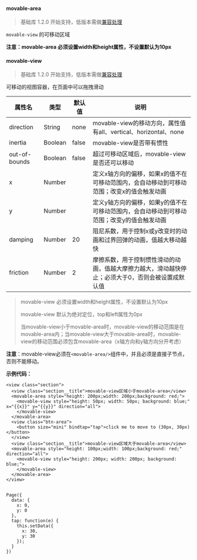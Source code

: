 <!-- https://mp.weixin.qq.com/debug/wxadoc/dev/component/movable-view.html -->

#### movable-area

> 基础库 1.2.0 开始支持，低版本需做[兼容处理](https://mp.weixin.qq.com/debug/wxadoc/dev/framework/compatibility.html)

`movable-view` 的可移动区域

**注意：movable-area 必须设置width和height属性，不设置默认为10px**

#### movable-view

> 基础库 1.2.0 开始支持，低版本需做[兼容处理](https://mp.weixin.qq.com/debug/wxadoc/dev/framework/compatibility.html)

可移动的视图容器，在页面中可以拖拽滑动

  属性名          |  类型      |  默认值  |  说明                                                 
------------------|------------|----------|-------------------------------------------------------
  direction       |  String    |  none    |movable-view的移动方向，属性值有all、vertical、horizontal、none
  inertia         |  Boolean   |  false   |  movable-view是否带有惯性                             
  out-of-bounds   |  Boolean   |  false   |  超过可移动区域后，movable-view是否还可以移动         
  x               |  Number    |          |定义x轴方向的偏移，如果x的值不在可移动范围内，会自动移动到可移动范围；改变x的值会触发动画
  y               |  Number    |          |定义y轴方向的偏移，如果y的值不在可移动范围内，会自动移动到可移动范围；改变y的值会触发动画
  damping         |  Number    |  20      |阻尼系数，用于控制x或y改变时的动画和过界回弹的动画，值越大移动越快
  friction        |  Number    |  2       |摩擦系数，用于控制惯性滑动的动画，值越大摩擦力越大，滑动越快停止；必须大于0，否则会被设置成默认值

> movable-view 必须设置width和height属性，不设置默认为10px
> 
> movable-view 默认为绝对定位，top和left属性为0px
> 
> 当movable-view小于movable-area时，movable-view的移动范围是在movable-area内；当movable-view大于movable-area时，movable-view的移动范围必须包含movable-area（x轴方向和y轴方向分开考虑）

**注意**：movable-view必须在`<movable-area/>`组件中，并且必须是直接子节点，否则不能移动。

**示例代码：**

    <view class="section">
      <view class="section__title">movable-view区域小于movable-area</view>
      <movable-area style="height: 200px;width: 200px;background: red;">
        <movable-view style="height: 50px; width: 50px; background: blue;" x="{{x}}" y="{{y}}" direction="all">
        </movable-view>
      </movable-area>
      <view class="btn-area">
        <button size="mini" bindtap="tap">click me to move to (30px, 30px)</button>
      </view>
      <view class="section__title">movable-view区域大于movable-area</view>
      <movable-area style="height: 100px;width: 100px;background: red;" direction="all">
        <movable-view style="height: 200px; width: 200px; background: blue;">
        </movable-view>
      </movable-area>
    </view>
    

    Page({
      data: {
        x: 0,
        y: 0
      },
      tap: function(e) {
        this.setData({
          x: 30,
          y: 30
        });
      }
    })
